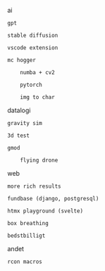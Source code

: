 
ai

    gpt

    stable diffusion

    vscode extension

    mc hogger

        numba + cv2

        pytorch

        img to char

datalogi

    gravity sim

    3d test

    gmod

        flying drone

web

    more rich results

    fundbase (django, postgresql)

    htmx playground (svelte)

    box breathing

    bedstbilligt


andet

    rcon macros
